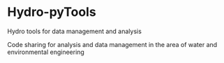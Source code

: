 # Hydro-pyTools
Hydro tools for data management and analysis

Code sharing for analysis and data management in the area of water and environmental engineering
